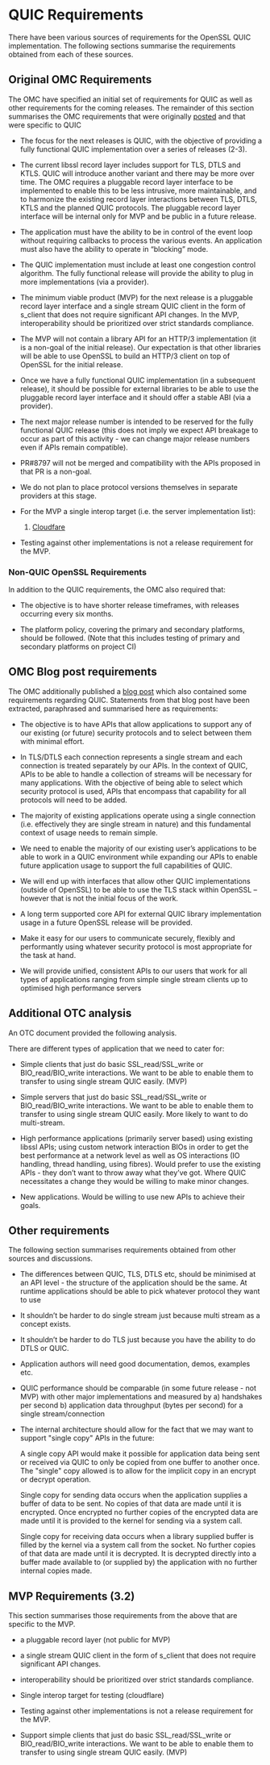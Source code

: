 QUIC Requirements
=================

There have been various sources of requirements for the OpenSSL QUIC
implementation. The following sections summarise the requirements obtained from
each of these sources.

Original OMC Requirements
-------------------------

The OMC have specified an initial set of requirements for QUIC as well as other
requirements for the coming releases. The remainder of this section summarises
the OMC requirements that were originally
[posted](https://mta.openssl.org/pipermail/openssl-project/2021-October/002764.html)
and that were specific to QUIC

* The focus for the next releases is QUIC, with the objective of providing a
  fully functional QUIC implementation over a series of releases (2-3).

* The current libssl record layer includes support for TLS, DTLS and KTLS. QUIC
  will introduce another variant and there may be more over time. The OMC requires
  a pluggable record layer interface to be implemented to enable this to be less
  intrusive, more maintainable, and to harmonize the existing record layer
  interactions between TLS, DTLS, KTLS and the planned QUIC protocols. The pluggable
  record layer interface will be internal only for MVP and be public in a future
  release.

* The application must have the ability to be in control of the event loop without
  requiring callbacks to process the various events. An application must also have
  the ability to operate in “blocking” mode.

* The QUIC implementation must include at least one congestion control algorithm.
  The fully functional release will provide the ability to plug in more
  implementations (via a provider).

* The minimum viable product (MVP) for the next release is a pluggable record
  layer interface and a single stream QUIC client in the form of s_client that
  does not require significant API changes. In the MVP, interoperability should be
  prioritized over strict standards compliance.

* The MVP will not contain a library API for an HTTP/3 implementation (it is a
  non-goal of the initial release). Our expectation is that other libraries will
  be able to use OpenSSL to build an HTTP/3 client on top of OpenSSL for the
  initial release.

* Once we have a fully functional QUIC implementation (in a subsequent release),
  it should be possible for external libraries to be able to use the pluggable
  record layer interface and it should offer a stable ABI (via a provider).

* The next major release number is intended to be reserved for the fully
  functional QUIC release (this does not imply we expect API breakage to occur as
  part of this activity - we can change major release numbers even if APIs remain
  compatible).

* PR#8797 will not be merged and compatibility with the APIs proposed in that PR
  is a non-goal.

* We do not plan to place protocol versions themselves in separate providers at
  this stage.

* For the MVP a single interop target (i.e. the server implementation list):

  1. [Cloudfare](https://cloudflare-quic.com/)

* Testing against other implementations is not a release requirement for the MVP.

### Non-QUIC OpenSSL Requirements

In addition to the QUIC requirements, the OMC also required that:

* The objective is to have shorter release timeframes, with releases occurring
  every six months.

* The platform policy, covering the primary and secondary platforms, should be
  followed. (Note that this includes testing of primary and secondary platforms
  on project CI)

OMC Blog post requirements
--------------------------

The OMC additionally published a
[blog post](https://www.openssl.org/blog/blog/2021/11/25/openssl-update/) which
also contained some requirements regarding QUIC. Statements from that blog post
have been extracted, paraphrased and summarised here as requirements:

* The objective is to have APIs that allow applications to support any of our
  existing (or future) security protocols and to select between them with minimal
  effort.

* In TLS/DTLS each connection represents a single stream and each connection is
  treated separately by our APIs. In the context of QUIC, APIs to be able to
  handle a collection of streams will be necessary for many applications. With the
  objective of being able to select which security protocol is used, APIs that
  encompass that capability for all protocols will need to be added.

* The majority of existing applications operate using a single connection (i.e.
  effectively they are single stream in nature) and this fundamental context of
  usage needs to remain simple.

* We need to enable the majority of our existing user’s applications to be able
  to work in a QUIC environment while expanding our APIs to enable future
  application usage to support the full capabilities of QUIC.

* We will end up with interfaces that allow other QUIC implementations
  (outside of OpenSSL) to be able to use the TLS stack within OpenSSL – however
  that is not the initial focus of the work.

* A long term supported core API for external QUIC library implementation usage
  in a future OpenSSL release will be provided.

* Make it easy for our users to communicate securely, flexibly and performantly
  using whatever security protocol is most appropriate for the task at hand.

* We will provide unified, consistent APIs to our users that work for all types
  of applications ranging from simple single stream clients up to optimised high
  performance servers

Additional OTC analysis
-----------------------

An OTC document provided the following analysis.

There are different types of application that we need to cater for:

* Simple clients that just do basic SSL_read/SSL_write or BIO_read/BIO_write
  interactions. We want to be able to enable them to transfer to using single
  stream QUIC easily. (MVP)

* Simple servers that just do basic SSL_read/SSL_write or BIO_read/BIO_write
  interactions. We want to be able to enable them to transfer to using single
  stream QUIC easily. More likely to want to do multi-stream.

* High performance applications (primarily server based) using existing libssl
  APIs; using custom network interaction BIOs in order to get the best performance
  at a network level as well as OS interactions (IO handling, thread handling,
  using fibres). Would prefer to use the existing APIs - they don’t want to throw
  away what they’ve got. Where QUIC necessitates a change they would be willing to
  make minor changes.

* New applications. Would be willing to use new APIs to achieve their goals.

Other requirements
------------------

The following section summarises requirements obtained from other sources and
discussions.

* The differences between QUIC, TLS, DTLS etc, should be minimised at an API
  level - the structure of the application should be the same. At runtime
  applications should be able to pick whatever protocol they want to use

* It shouldn’t be harder to do single stream just because multi stream as a
  concept exists.

* It shouldn’t be harder to do TLS just because you have the ability to do DTLS
  or QUIC.

* Application authors will need good documentation, demos, examples etc.

* QUIC performance should be comparable (in some future release - not MVP) with
  other major implementations and measured by a) handshakes per second
  b) application data throughput (bytes per second) for a single stream/connection

* The internal architecture should allow for the fact that we may want to
  support "single copy" APIs in the future:

  A single copy API would make it possible for application data being sent or
  received via QUIC to only be copied from one buffer to another once. The
  "single" copy allowed is to allow for the implicit copy in an encrypt or decrypt
  operation.

  Single copy for sending data occurs when the application supplies a buffer of
  data to be sent. No copies of that data are made until it is encrypted. Once
  encrypted no further copies of the encrypted data are made until it is provided
  to the kernel for sending via a system call.

  Single copy for receiving data occurs when a library supplied buffer is filled
  by the kernel via a system call from the socket. No further copies of that data
  are made until it is decrypted. It is decrypted directly into a buffer made
  available to (or supplied by) the application with no further internal copies
  made.

MVP Requirements (3.2)
----------------------

This section summarises those requirements from the above that are specific to
the MVP.

* a pluggable record layer (not public for MVP)

* a single stream QUIC client in the form of s_client that does not require
  significant API changes.

* interoperability should be prioritized over strict standards compliance.

* Single interop target for testing (cloudflare)

* Testing against other implementations is not a release requirement for the MVP.

* Support simple clients that just do basic SSL_read/SSL_write or BIO_read/BIO_write
  interactions. We want to be able to enable them to transfer to using single
  stream QUIC easily. (MVP)
